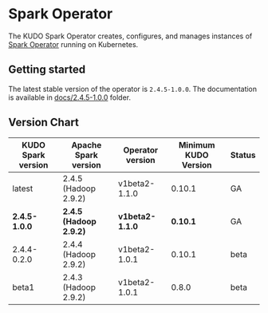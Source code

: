 # Spark Operator

The KUDO Spark Operator creates, configures, and manages instances of [Spark Operator](https://github.com/mesosphere/spark-on-k8s-operator) running on Kubernetes.

## Getting started
The latest stable version of the operator is `2.4.5-1.0.0`.
The documentation is available in [docs/2.4.5-1.0.0](./docs/2.4.5-1.0.0) folder.

## Version Chart

| KUDO Spark version | Apache Spark version     | Operator version        | Minimum KUDO Version | Status |
| ------------------ | --------------------     | ----------------------- | -------------------- | ------ |
| latest             | 2.4.5 (Hadoop 2.9.2)     | v1beta2-1.1.0           | 0.10.1               | GA     |
| **2.4.5-1.0.0**    | **2.4.5 (Hadoop 2.9.2)** | **v1beta2-1.1.0**       | **0.10.1**           | GA     |
| 2.4.4-0.2.0        | 2.4.4 (Hadoop 2.9.2)     | v1beta2-1.0.1           | 0.10.1               | beta   |
| beta1              | 2.4.3 (Hadoop 2.9.2)     | v1beta2-1.0.1           | 0.8.0                | beta   |
